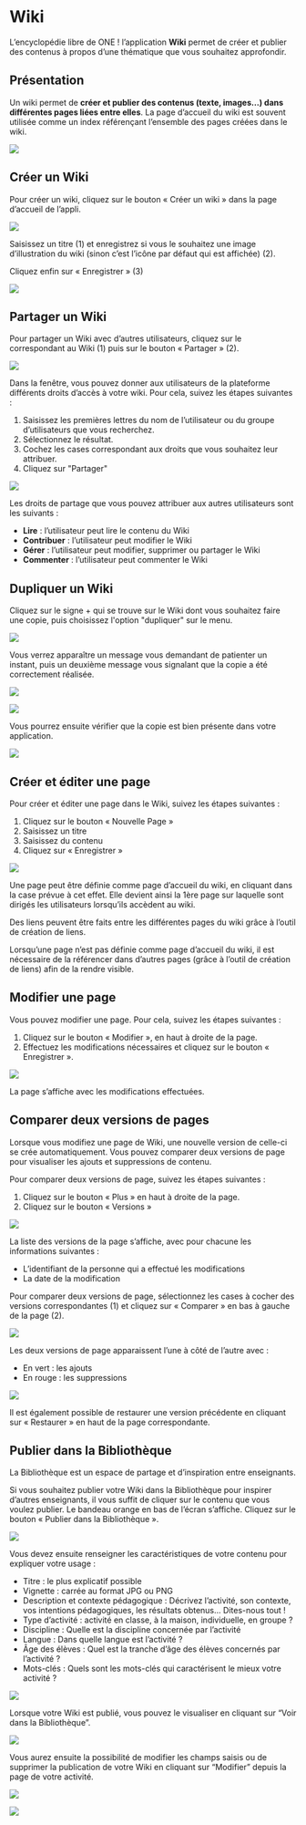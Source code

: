 # Wiki

L’encyclopédie libre de ONE ! l’application **Wiki** permet de créer et publier des contenus à propos d’une thématique que vous souhaitez approfondir.

## Présentation

Un wiki permet de **créer et publier des contenus \(texte, images…\) dans différentes pages liées entre elles**. La page d’accueil du wiki est souvent utilisée comme un index référençant l’ensemble des pages créées dans le wiki.

![](.gitbook/assets/wiki-1-1-1-1%20%281%29%20%281%29.png)

## Créer un Wiki

Pour créer un wiki, cliquez sur le bouton « Créer un wiki » dans la page d’accueil de l’appli.

![](.gitbook/assets/wiki-2-1-1%20%284%29.png)

Saisissez un titre \(1\) et enregistrez si vous le souhaitez une image d’illustration du wiki \(sinon c’est l’icône par défaut qui est affichée\) \(2\).

Cliquez enfin sur « Enregistrer » \(3\)

![](.gitbook/assets/wiki-3-1-1-1%20%281%29%20%281%29.png)

## Partager un Wiki

Pour partager un Wiki avec d’autres utilisateurs, cliquez sur le  
correspondant au Wiki \(1\) puis sur le bouton « Partager » \(2\).

![](.gitbook/assets/wiki-4-1-1%20%282%29.png)

Dans la fenêtre, vous pouvez donner aux utilisateurs de la plateforme différents droits d’accès à votre wiki. Pour cela, suivez les étapes suivantes :

1. Saisissez les premières lettres du nom de l’utilisateur ou du groupe d’utilisateurs que vous recherchez.
2. Sélectionnez le résultat.
3. Cochez les cases correspondant aux droits que vous souhaitez leur attribuer.
4. Cliquez sur "Partager"

![](.gitbook/assets/2018-08-24_12h09_08-1-1%20%284%29.png)

Les droits de partage que vous pouvez attribuer aux autres utilisateurs sont les suivants :

* **Lire** : l’utilisateur peut lire le contenu du Wiki
* **Contribuer** : l’utilisateur peut modifier le Wiki
* **Gérer** : l’utilisateur peut modifier, supprimer ou partager le Wiki
* **Commenter** : l’utilisateur peut commenter le Wiki

## Dupliquer un Wiki

Cliquez sur le signe + qui se trouve sur le Wiki dont vous souhaitez faire une copie, puis choisissez l'option "dupliquer" sur le menu. 

![](.gitbook/assets/image%20%2811%29.png)

Vous verrez apparaître un message vous demandant de patienter un instant, puis un deuxième message vous signalant que la copie a été correctement réalisée.

![](.gitbook/assets/image%20%2813%29.png)

![](.gitbook/assets/image%20%2819%29.png)

Vous pourrez ensuite vérifier que la copie est bien présente dans votre application.

![](.gitbook/assets/image%20%2817%29.png)



## Créer et éditer une page

Pour créer et éditer une page dans le Wiki, suivez les étapes suivantes :

1. Cliquez sur le bouton « Nouvelle Page »
2. Saisissez un titre
3. Saisissez du contenu
4. Cliquez sur « Enregistrer »

![](.gitbook/assets/wiki-6-1-1-1%20%281%29.png)

Une page peut être définie comme page d’accueil du wiki, en cliquant dans la case prévue à cet effet. Elle devient ainsi la 1ère page sur laquelle sont dirigés les utilisateurs lorsqu’ils accèdent au wiki.

Des liens peuvent être faits entre les différentes pages du wiki grâce à l’outil de création de liens.

Lorsqu’une page n’est pas définie comme page d’accueil du wiki, il est nécessaire de la référencer dans d’autres pages \(grâce à l’outil de création de liens\) afin de la rendre visible.

## Modifier une page

Vous pouvez modifier une page. Pour cela, suivez les étapes suivantes :

1. Cliquez sur le bouton « Modifier », en haut à droite de la page.
2. Effectuez les modifications nécessaires et cliquez sur le bouton « Enregistrer ».

![](.gitbook/assets/wiki-8-1-1%20%281%29%20%281%29.png)

La page s’affiche avec les modifications effectuées.

## Comparer deux versions de pages

Lorsque vous modifiez une page de Wiki, une nouvelle version de celle-ci se crée automatiquement. Vous pouvez comparer deux versions de page pour visualiser les ajouts et suppressions de contenu.

Pour comparer deux versions de page, suivez les étapes suivantes :

1. Cliquez sur le bouton « Plus » en haut à droite de la page.
2. Cliquez sur le bouton « Versions »

![](.gitbook/assets/wiki-9-1-1-1%20%281%29.png)

La liste des versions de la page s’affiche, avec pour chacune les informations suivantes :

* L’identifiant de la personne qui a effectué les modifications
* La date de la modification

Pour comparer deux versions de page, sélectionnez les cases à cocher des versions correspondantes \(1\) et cliquez sur « Comparer » en bas à gauche de la page \(2\).

![](.gitbook/assets/wiki-10-2-1-1%20%281%29.png)

Les deux versions de page apparaissent l’une à côté de l’autre avec :

* En vert : les ajouts
* En rouge : les suppressions

![](.gitbook/assets/wiki-11-1-1-1%20%281%29.png)

Il est également possible de restaurer une version précédente en cliquant sur « Restaurer » en haut de la page correspondante.

## Publier dans la Bibliothèque

La Bibliothèque est un espace de partage et d’inspiration entre enseignants.

Si vous souhaitez publier votre Wiki dans la Bibliothèque pour inspirer d’autres enseignants, il vous suffit de cliquer sur le contenu que vous voulez publier. Le bandeau orange en bas de l’écran s’affiche. Cliquez sur le bouton « Publier dans la Bibliothèque ».

![](.gitbook/assets/image%20%2823%29.png)

Vous devez ensuite renseigner les caractéristiques de votre contenu pour expliquer votre usage :

* Titre : le plus explicatif possible
* Vignette : carrée au format JPG ou PNG
* Description et contexte pédagogique : Décrivez l’activité, son contexte, vos intentions pédagogiques, les résultats obtenus… Dites-nous tout ! 
* Type d’activité : activité en classe, à la maison, individuelle, en groupe ? 
* Discipline : Quelle est la discipline concernée par l’activité
* Langue : Dans quelle langue est l’activité ? 
* Âge des élèves : Quel est la tranche d’âge des élèves concernés par l’activité ? 
* Mots-clés : Quels sont les mots-clés qui caractérisent le mieux votre activité ? 

![](.gitbook/assets/image%20%2837%29.png)

Lorsque votre Wiki est publié, vous pouvez le visualiser en cliquant sur “Voir dans la Bibliothèque”.

![](.gitbook/assets/image%20%2847%29.png)

Vous aurez ensuite la possibilité de modifier les champs saisis ou de supprimer la publication de votre Wiki en cliquant sur “Modifier” depuis la page de votre activité.

![](.gitbook/assets/image%20%2867%29.png)

![](.gitbook/assets/image%20%2841%29.png)

